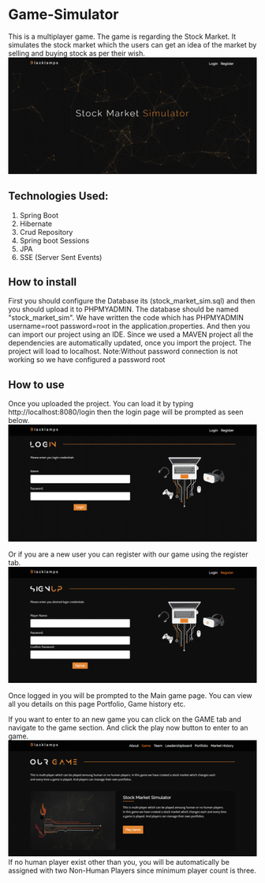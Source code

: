# Game-Simulator
This is a multiplayer game. The game is regarding the Stock Market. It simulates the stock market which the users can get an idea of the market by selling and buying stock as per their wish.
![alt text](/stock_simulator/PIC.PNG "")

## Technologies Used:
1. Spring Boot
2. Hibernate
3. Crud Repository
4. Spring boot Sessions
5. JPA
6. SSE (Server Sent Events)

## How to install
First you should configure the Database its (stock_market_sim.sql) and then you should upload it to PHPMYADMIN. The database should be named "stock_market_sim". We have written the code which has PHPMYADMIN username=root password=root in the application.properties. And then you can import our project using an IDE. Since we used a MAVEN project all the dependencies are automatically updated, once you import the project. The project will load to localhost.
Note:Without password connection is not working so we have configured a password root

## How to use
Once you uploaded the project. You can load it by typing http://localhost:8080/login then the login page will be prompted as seen below.
![alt text](/stock_simulator/pic2.PNG "")

Or if you are a new user you can register with our game using the register tab.
![alt text](/stock_simulator/pic3.PNG "")

Once logged in you will be prompted to the Main game page. You can view all you details on this page Portfolio, Game history etc.

If you want to enter to an new game you can click on the GAME tab and navigate to the game section. And click the play now button to enter to an game.
![alt text](/stock_simulator/pic4.PNG "")
If no human player exist other than you, you will be automatically be assigned with two Non-Human Players since minimum player count is three. 
